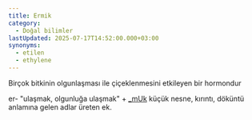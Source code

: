 ```yaml
---
title: Ermik
category:
  - Doğal bilimler
lastUpdated: 2025-07-17T14:52:00.000+03:00
synonyms:
  - etilen
  - ethylene
---
```

Birçok bitkinin olgunlaşması ile çiçeklenmesini etkileyen bir hormondur

er- "ulaşmak, olgunluğa ulaşmak" + [_mUk](/ekler/muk) küçük nesne, kırıntı, döküntü anlamına gelen adlar üreten ek.
